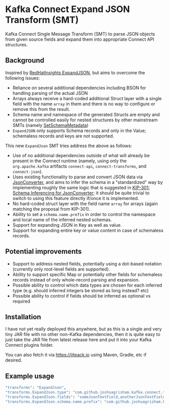 # Kafka Connect Expand JSON Transform (SMT)

Kafka Connect Single Message Transform (SMT) to parse JSON objects from given source fields and expand them into appropriate Connect API structures.

## Background

Inspired by [RedHatInsights ExpandJSON](https://github.com/RedHatInsights/expandjsonsmt), but aims to overcome the following issues:

- Reliance on several additional dependencies including BSON for handling parsing of the actual JSON
- Arrays always receive a hard-coded additional Struct layer with a single field with the name `array` in them and there is no way to configure or remove this from the result.
- Schema name and namespace of the generated Structs are empty and cannot be controlled easily for nested structures by other mainstream SMTs (namely [SetSchemaMetadata](https://github.com/apache/kafka/blob/trunk/connect/transforms/src/main/java/org/apache/kafka/connect/transforms/SetSchemaMetadata.java))
- `ExpandJSON` only supports Schema records and only in the Value; schemaless records and keys are not supported.

This new `ExpandJson` SMT tries address the above as follows:

- Use of no additional dependencies outside of what will already be present in the Connect runtime (namely, using only the `org.apache.kafka` artifacts `connect-api`, `connect-transforms`, and `connect-json`).
- Uses existing functionality to parse and convert JSON data via [JsonConverter](https://github.com/apache/kafka/blob/trunk/connect/json/src/main/java/org/apache/kafka/connect/json/JsonConverter.java), and aims to infer the schema in a "standardized" way by implementing roughly the same logic that is suggested in [KIP-301: Schema Inferencing for JsonConverter](https://cwiki.apache.org/confluence/display/KAFKA/KIP-301%3A+Schema+Inferencing+for+JsonConverter); it should be quite trivial to switch to using this feature directly if/once it is implemented.
- No hard-coded struct layer with the field name `array` for arrays (again matching the proposal from KIP-301).
- Ability to set a `schema.name.prefix` in order to control the namespace and local name of the inferred nested schemas.
- Support for expanding JSON in Key as well as value.
- Support for expanding entire key or value content in case of schemaless records.

## Potential improvements

- Support to address nested fields, potentially using a dot-based notation (currently only root-level fields are supported).
- Ability to support specific Map or potentially other fields for schemaless records instead of only whole-record parsing and expansion.
- Possible ability to control which data types are chosen for each inferred type (e.g. should inferred integers be stored as long instead? etc)
- Possible ability to control if fields should be inferred as optional vs required

## Installation

I have not yet really deployed this anywhere, but as this is a single and very tiny JAR file with no other non-Kafka dependencies, then it is quite easy to just take the JAR file from latest release here and put it into your Kafka Connect plugins folder.

You can also fetch it via <https://jitpack.io> using Maven, Gradle, etc if desired.

## Example usage

```sh
"transforms": "ExpandJson",
"transforms.ExpandJson.type": "com.github.joshuagrisham.kafka.connect.transforms.ExpandJson$Value",
"transforms.ExpandJson.fields": "someJsonTextField,anotherJsonTextField"
"transforms.ExpandJson.schema.name.prefix": "com.github.joshuagrisham.kafka.test.MyJsonRecord"
```
